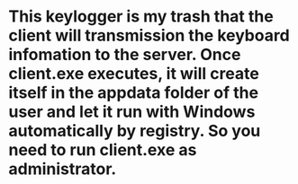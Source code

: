 # This keylogger is my trash that the client will transmission the keyboard infomation to the server. Once client.exe executes, it will create itself in the appdata folder of the user and let it run with Windows automatically by registry. So you need to run client.exe as administrator.
